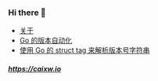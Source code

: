 <!-- 当前文件由 https://github.com/caixw/blogit 自动生成，请勿手动修改 -->

### Hi there 👋

- [关于](https://caixw.io/posts/about.html)
- [Go 的版本自动化](https://caixw.io/posts/2016/go-auto-versioning.html)
- [使用 Go 的 struct tag 来解析版本号字符串](https://caixw.io/posts/2016/parse-version-with-go-struct-tag.html)

##### <https://caixw.io>
